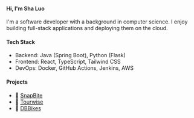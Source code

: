 #### Hi, I'm Sha Luo

I'm a software developer with a background in computer science.  I enjoy building full-stack applications and deploying them on the cloud.

#### Tech Stack
- Backend: Java (Spring Boot), Python (Flask)
- Frontend: React, TypeScript, Tailwind CSS
- DevOps: Docker, GitHub Actions, Jenkins, AWS

#### Projects
- 🔗 [SnapBite](https://github.com/lasa1015/snapbite-microservices-platform)
- 🔗 [Tourwise](https://github.com/lasa1015/tourwise-springboot-react)
- 🔗 [DBBikes](https://github.com/lasa1015/dbbikes-platform)


